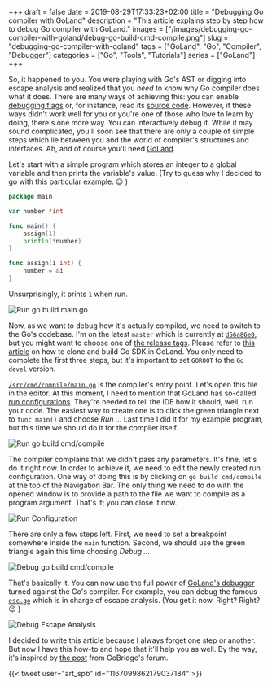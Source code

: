 +++
draft = false
date = 2019-08-29T17:33:23+02:00
title = "Debugging Go compiler with GoLand"
description = "This article explains step by step how to debug Go compiler with GoLand."
images = ["/images/debugging-go-compiler-with-goland/debug-go-build-cmd-compile.png"]
slug = "debugging-go-compiler-with-goland" 
tags = ["GoLand", "Go", "Compiler", "Debugger"]
categories = ["Go", "Tools", "Tutorials"]
series = ["GoLand"]
+++

So, it happened to you. You were playing with Go's AST or digging into escape analysis and realized that you _need_ to know why Go compiler does what it does. There are many ways of achieving this: you can enable [debugging flags](https://golang.org/cmd/compile/) or, for instance, read its [source code](https://github.com/golang/go/tree/master/src/cmd/compile). However, if these ways didn't work well for you or you're one of those who love to learn by doing, there's one more way. You can interactively debug it. While it may sound complicated, you'll soon see that there are only a couple of simple steps which lie between you and the world of compiler's structures and interfaces. Ah, and of course you'll need [GoLand](https://www.jetbrains.com/go/download/).

Let's start with a simple program which stores an integer to a global variable and then prints the variable's value. (Try to guess why I decided to go with this particular example. 😉 )

```go
package main

var number *int

func main() {
	assign(1)
	println(*number)
}

func assign(i int) {
	number = &i
}
```

Unsurprisingly, it prints `1` when run.

![Run go build main.go](/images/debugging-go-compiler-with-goland/run-go-build-main.png)

Now, as we want to debug how it's actually compiled, we need to switch to the Go's codebase. I'm on the latest `master` which is currently at [`d56a86e0`](https://github.com/golang/go/commit/d56a86e01f2e771a4706f0a5cfbe2d87cd888f05), but you might want to choose one of [the release tags](https://github.com/golang/go/releases). Please refer to [this article](https://www.jetbrains.com/help/go/how-to-use-goland-to-contribute-to-go.html) on how to clone and build Go SDK in GoLand. You only need to complete the first three steps, but it's important to set `GOROOT` to the `Go devel` version.

[`/src/cmd/compile/main.go`](https://github.com/golang/go/blob/d56a86e01f2e771a4706f0a5cfbe2d87cd888f05/src/cmd/compile/main.go) is the compiler's entry point. Let's open this file in the editor. At this moment, I need to mention that GoLand has so-called [run configurations](https://www.jetbrains.com/help/go/creating-and-editing-run-debug-configurations.html). They're needed to tell the IDE how it should, well, run your code. The easiest way to create one is to click the green triangle next to `func main()` and choose _Run ..._ Last time I did it for my example program, but this time we should do it for the compiler itself.

![Run go build cmd/compile](/images/debugging-go-compiler-with-goland/run-go-build-cmd-compile.png)

The compiler complains that we didn't pass any parameters. It's fine, let's do it right now. In order to achieve it, we need to edit the newly created run configuration. One way of doing this is by clicking on `go build cmd/compile` at the top of the Navigation Bar. The only thing we need to do with the opened window is to provide a path to the file we want to compile as a program argument. That's it; you can close it now.

![Run Configuration](/images/debugging-go-compiler-with-goland/run-configuration.png)

There are only a few steps left. First, we need to set a breakpoint somewhere inside the `main` function. Second, we should use the green triangle again this time choosing _Debug ..._

![Debug go build cmd/compile](/images/debugging-go-compiler-with-goland/debug-go-build-cmd-compile.png)

That's basically it. You can now use the full power of [GoLand's debugger](https://www.jetbrains.com/help/go/debugging-code.html) turned against the Go's compiler. For example, you can debug the famous [`esc.go`](https://github.com/golang/go/blob/d56a86e01f2e771a4706f0a5cfbe2d87cd888f05/src/cmd/compile/internal/gc/esc.go) which is in charge of escape analysis. (You get it now. Right? Right? 😉 )

![Debug Escape Analysis](/images/debugging-go-compiler-with-goland/debug-esc.png)

I decided to write this article because I always forget one step or another. But now I have this how-to and hope that it'll help you as well. By the way, it's inspired by [the post](https://forum.golangbridge.org/t/debug-golang-compiler/9308) from GoBridge's forum.

{{< tweet user="art_spb" id="1167099862179037184" >}}